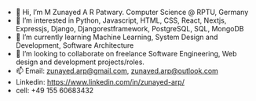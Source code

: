 - 👋 Hi, I’m M Zunayed A R Patwary. Computer Science @ RPTU, Germany 
- 👀 I’m interested in Python, Javascript, HTML, CSS, React, Nextjs, Expressjs, Django, Djangorestframework, PostgreSQL, SQL, MongoDB 
- 🌱 I’m currently learning Machine Learning, System Design and Development, Software Architecture
- 💞️ I’m looking to collaborate on freelance Software Engineering, Web design and development projects/roles.
- 📫 Email: zunayed.arp@gmail.com, zunayed.arp@outlook.com
- Linkedin: https://www.linkedin.com/in/zunayed-arp/
- cell: +49 155 60683432

<!---
zunayed-arp/zunayed-arp is a ✨ special ✨ repository because its `README.md` (this file) appears on your GitHub profile.
You can click the Preview link to take a look at your changes.
--->
